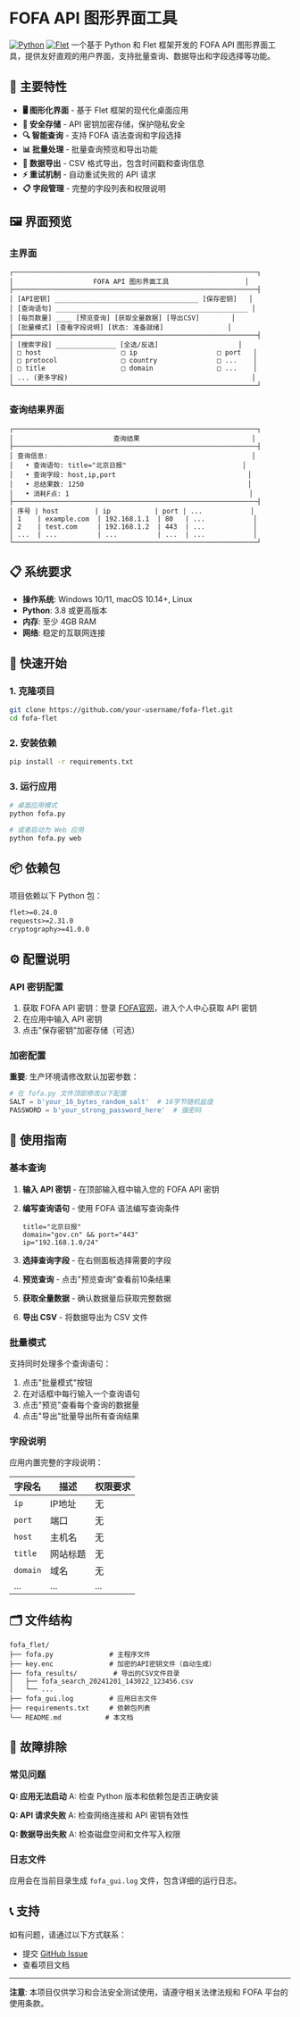 # FOFA API 图形界面工具

[![Python](https://img.shields.io/badge/Python-3.8+-blue.svg)](https://www.python.org/)
[![Flet](https://img.shields.io/badge/Flet-0.24.0+-green.svg)](https://flet.dev/)
一个基于 Python 和 Flet 框架开发的 FOFA API 图形界面工具，提供友好直观的用户界面，支持批量查询、数据导出和字段选择等功能。

## 🌟 主要特性

- **🖥️ 图形化界面** - 基于 Flet 框架的现代化桌面应用
- **🔐 安全存储** - API 密钥加密存储，保护隐私安全
- **🔍 智能查询** - 支持 FOFA 语法查询和字段选择
- **📊 批量处理** - 批量查询预览和导出功能
- **📁 数据导出** - CSV 格式导出，包含时间戳和查询信息
- **⚡ 重试机制** - 自动重试失败的 API 请求
- **📋 字段管理** - 完整的字段列表和权限说明

## 🖼️ 界面预览

### 主界面
```
┌─────────────────────────────────────────────────────────────┐
│                    FOFA API 图形界面工具                   │
├─────────────────────────────────────────────────────────────┤
│ [API密钥] ____________________________________ [保存密钥]   │
│ [查询语句] ________________________________________________ │
│ [每页数量] ____ [预览查询] [获取全量数据] [导出CSV]        │
│ [批量模式] [查看字段说明] [状态: 准备就绪]                │
├─────────────────────────────────────────────────────────────┤
│ [搜索字段] _______________ [全选/反选]                    │
│ □ host                    □ ip                    □ port   │
│ □ protocol                □ country               □ ...    │
│ □ title                   □ domain                □ ...    │
│ ... (更多字段)                                              │
└─────────────────────────────────────────────────────────────┘
```

### 查询结果界面
```
┌─────────────────────────────────────────────────────────────┐
│                         查询结果                            │
├─────────────────────────────────────────────────────────────┤
│ 查询信息:                                                   │
│   • 查询语句: title="北京日报"                             │
│   • 查询字段: host,ip,port                                 │
│   • 总结果数: 1250                                         │
│   • 消耗F点: 1                                             │
├─────────────────────────────────────────────────────────────┤
│ 序号 | host         | ip           | port | ...            │
│ 1    | example.com  | 192.168.1.1  | 80   | ...            │
│ 2    | test.com     | 192.168.1.2  | 443  | ...            │
│ ...  | ...          | ...          | ...  | ...            │
└─────────────────────────────────────────────────────────────┘
```

## 📋 系统要求

- **操作系统**: Windows 10/11, macOS 10.14+, Linux
- **Python**: 3.8 或更高版本
- **内存**: 至少 4GB RAM
- **网络**: 稳定的互联网连接

## 🚀 快速开始

### 1. 克隆项目
```bash
git clone https://github.com/your-username/fofa-flet.git
cd fofa-flet
```

### 2. 安装依赖
```bash
pip install -r requirements.txt
```

### 3. 运行应用
```bash
# 桌面应用模式
python fofa.py

# 或者启动为 Web 应用
python fofa.py web
```

## 📦 依赖包

项目依赖以下 Python 包：

```txt
flet>=0.24.0
requests>=2.31.0
cryptography>=41.0.0
```

## ⚙️ 配置说明

### API 密钥配置

1. 获取 FOFA API 密钥：登录 [FOFA官网](https://fofa.info/)，进入个人中心获取 API 密钥
2. 在应用中输入 API 密钥
3. 点击"保存密钥"加密存储（可选）

### 加密配置

**重要**: 生产环境请修改默认加密参数：

```python
# 在 fofa.py 文件顶部修改以下配置
SALT = b'your_16_bytes_random_salt'  # 16字节随机盐值
PASSWORD = b'your_strong_password_here'  # 强密码
```

## 🔧 使用指南

### 基本查询

1. **输入 API 密钥** - 在顶部输入框中输入您的 FOFA API 密钥
2. **编写查询语句** - 使用 FOFA 语法编写查询条件
   ```
   title="北京日报"
   domain="gov.cn" && port="443"
   ip="192.168.1.0/24"
   ```

3. **选择查询字段** - 在右侧面板选择需要的字段
4. **预览查询** - 点击"预览查询"查看前10条结果
5. **获取全量数据** - 确认数据量后获取完整数据
6. **导出 CSV** - 将数据导出为 CSV 文件

### 批量模式

支持同时处理多个查询语句：

1. 点击"批量模式"按钮
2. 在对话框中每行输入一个查询语句
3. 点击"预览"查看每个查询的数据量
4. 点击"导出"批量导出所有查询结果

### 字段说明

应用内置完整的字段说明：

| 字段名 | 描述 | 权限要求 |
|--------|------|----------|
| `ip` | IP地址 | 无 |
| `port` | 端口 | 无 |
| `host` | 主机名 | 无 |
| `title` | 网站标题 | 无 |
| `domain` | 域名 | 无 |
| ... | ... | ... |

## 🗂️ 文件结构

```
fofa_flet/
├── fofa.py              # 主程序文件
├── key.enc              # 加密的API密钥文件（自动生成）
├── fofa_results/         # 导出的CSV文件目录
│   ├── fofa_search_20241201_143022_123456.csv
│   └── ...
├── fofa_gui.log         # 应用日志文件
├── requirements.txt     # 依赖包列表
└── README.md           # 本文档
```

## 🐛 故障排除

### 常见问题

**Q: 应用无法启动**
A: 检查 Python 版本和依赖包是否正确安装

**Q: API 请求失败**
A: 检查网络连接和 API 密钥有效性

**Q: 数据导出失败**
A: 检查磁盘空间和文件写入权限

### 日志文件

应用会在当前目录生成 `fofa_gui.log` 文件，包含详细的运行日志。

## 📞 支持

如有问题，请通过以下方式联系：
- 提交 [GitHub Issue](https://github.com/SecureInsights/fofa-flet/issues)
- 查看项目文档

---

**注意**: 本项目仅供学习和合法安全测试使用，请遵守相关法律法规和 FOFA 平台的使用条款。
